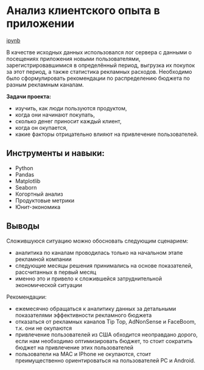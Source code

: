 # Анализ клиентского опыта в приложении

[ipynb](https://github.com/AnastasiyaVRd/Portfolio-RU/blob/main/Channels%20for%20attracting%20users/channels%20for%20attracting%20users.ipynb)

В качестве исходных данных использовался лог сервера с данными о посещениях приложения новыми пользователями, зарегистрировавшимися в определённый период, выгрузка их покупок за этот период, а также статистика рекламных расходов. Необходимо было сформулировать рекомендации по распределению бюджета по разным рекламным каналам. 

**Задачи проекта:**   

- изучить, как люди пользуются продуктом,    
- когда они начинают покупать,    
- сколько денег приносит каждый клиент,    
- когда он окупается,    
- какие факторы отрицательно влияют на привлечение пользователей.

## Инструменты и навыки: ##    
* Python
* Pandas
* Matplotlib
* Seaborn
* Когортный анализ
* Продуктовые метрики
* Юнит-экономика

## Выводы
Сложившуюся ситуацию можно обосновать следующим сценарием: 

- аналитика по каналам проводилась только на начальном этапе рекламной компании   
- следующие месяцы решения принимались на основе показателей, рассчитанных в первый месяц   
- именно это и привело к сложившейся затруднительной экономической ситуации


Рекомендации:   
- ежемесячно обращаться к аналитику данных за детальными показателями эффективности рекламного бюджета
- отказаться от рекламных каналов Tip Top, AdNonSense и FaceBoom, т.к. они не окупаются   
- привлечение пользователей из США обходится неоправдано дорого, если нам необходимо оптимизировать бюджет, то стоит сократить бюджет на привлечение этих пользователей   
- пользователи на MAC и IPhone не окупаются, стоит преимущественно ориентироваться на пользователей PC и Android.
